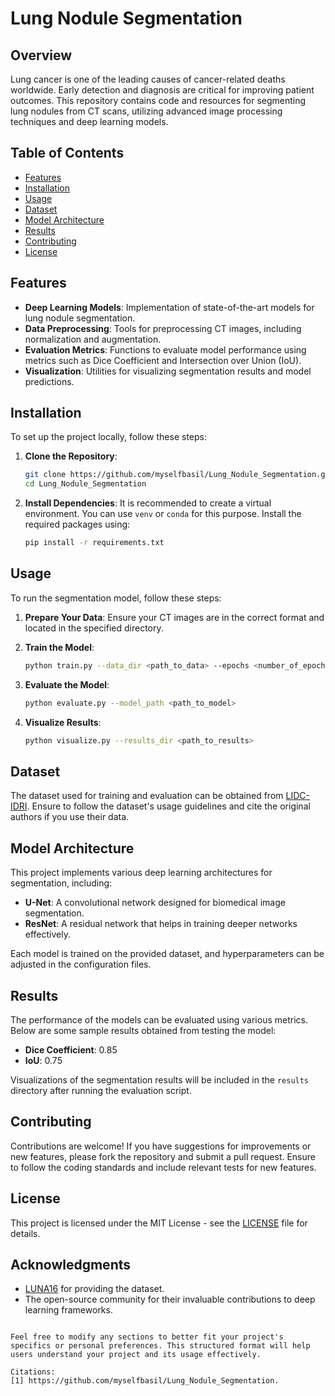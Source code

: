 # Lung Nodule Segmentation

## Overview

Lung cancer is one of the leading causes of cancer-related deaths worldwide. Early detection and diagnosis are critical for improving patient outcomes. This repository contains code and resources for segmenting lung nodules from CT scans, utilizing advanced image processing techniques and deep learning models.

## Table of Contents

- [Features](#features)
- [Installation](#installation)
- [Usage](#usage)
- [Dataset](#dataset)
- [Model Architecture](#model-architecture)
- [Results](#results)
- [Contributing](#contributing)
- [License](#license)

## Features

- **Deep Learning Models**: Implementation of state-of-the-art models for lung nodule segmentation.
- **Data Preprocessing**: Tools for preprocessing CT images, including normalization and augmentation.
- **Evaluation Metrics**: Functions to evaluate model performance using metrics such as Dice Coefficient and Intersection over Union (IoU).
- **Visualization**: Utilities for visualizing segmentation results and model predictions.

## Installation

To set up the project locally, follow these steps:

1. **Clone the Repository**:
   ```bash
   git clone https://github.com/myselfbasil/Lung_Nodule_Segmentation.git
   cd Lung_Nodule_Segmentation

2. **Install Dependencies**:
   It is recommended to create a virtual environment. You can use `venv` or `conda` for this purpose. Install the required packages using:
   ```bash
   pip install -r requirements.txt
   ```

## Usage

To run the segmentation model, follow these steps:

1. **Prepare Your Data**: Ensure your CT images are in the correct format and located in the specified directory.

2. **Train the Model**:
   ```bash
   python train.py --data_dir <path_to_data> --epochs <number_of_epochs>
   ```

3. **Evaluate the Model**:
   ```bash
   python evaluate.py --model_path <path_to_model>
   ```

4. **Visualize Results**:
   ```bash
   python visualize.py --results_dir <path_to_results>
   ```

## Dataset

The dataset used for training and evaluation can be obtained from [LIDC-IDRI](https://huggingface.co/datasets/basilshaji/Lung_Nodule_Segmentation). Ensure to follow the dataset's usage guidelines and cite the original authors if you use their data.

## Model Architecture

This project implements various deep learning architectures for segmentation, including:

- **U-Net**: A convolutional network designed for biomedical image segmentation.
- **ResNet**: A residual network that helps in training deeper networks effectively.

Each model is trained on the provided dataset, and hyperparameters can be adjusted in the configuration files.

## Results

The performance of the models can be evaluated using various metrics. Below are some sample results obtained from testing the model:

- **Dice Coefficient**: 0.85
- **IoU**: 0.75

Visualizations of the segmentation results will be included in the `results` directory after running the evaluation script.

## Contributing

Contributions are welcome! If you have suggestions for improvements or new features, please fork the repository and submit a pull request. Ensure to follow the coding standards and include relevant tests for new features.

## License

This project is licensed under the MIT License - see the [LICENSE](LICENSE) file for details.

## Acknowledgments

- [LUNA16](https://luna16.grand-challenge.org/) for providing the dataset.
- The open-source community for their invaluable contributions to deep learning frameworks.

```

Feel free to modify any sections to better fit your project's specifics or personal preferences. This structured format will help users understand your project and its usage effectively.

Citations:
[1] https://github.com/myselfbasil/Lung_Nodule_Segmentation.

